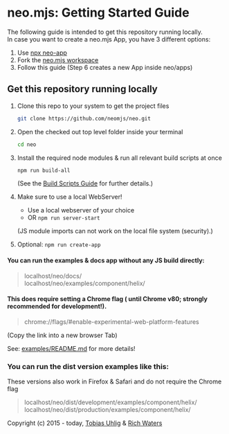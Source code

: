 # neo.mjs: Getting Started Guide
The following guide is intended to get this repository running locally.<br>
In case you want to create a neo.mjs App, you have 3 different options:

1. Use <a href="https://github.com/neomjs/create-app">npx neo-app</a>
2. Fork the <a href="https://github.com/neomjs/workspace">neo.mjs workspace</a>
3. Follow this guide (Step 6 creates a new App inside neo/apps)

## Get this repository running locally
1. Clone this repo to your system to get the project files
   ```sh
   git clone https://github.com/neomjs/neo.git
   ```

2. Open the checked out top level folder inside your terminal
   ```sh
   cd neo
   ```

3. Install the required node modules & run all relevant build scripts at once
   ```sh
   npm run build-all
   ```

   (See the <a href="../docs/tutorials/10_BuildScripts.md">Build Scripts Guide</a> for further details.)

4. Make sure to use a local WebServer!
   * Use a local webserver of your choice
   * OR `npm run server-start`

   (JS module imports can not work on the local file system (security).)
   
5. Optional: `npm run create-app`

#### You can run the examples & docs app **without** any JS build directly:  
> localhost/neo/docs/  
> localhost/neo/examples/component/helix/

#### This does require setting a Chrome flag ( until Chrome v80; strongly recommended for development!).
> chrome://flags/#enable-experimental-web-platform-features

(Copy the link into a new browser Tab)

See: <a href="../examples/README.md">examples/README.md</a> for more details!

### You can run the dist version examples like this:
These versions also work in Firefox & Safari and do not require the Chrome flag

> localhost/neo/dist/development/examples/component/helix/
> localhost/neo/dist/production/examples/component/helix/

Copyright (c) 2015 - today, <a href="https://www.linkedin.com/in/tobiasuhlig/">Tobias Uhlig</a>
& <a href="https://www.linkedin.com/in/richwaters/">Rich Waters</a>
